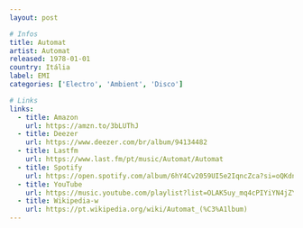 ```yaml
---
layout: post

# Infos
title: Automat
artist: Automat
released: 1978-01-01
country: Itália
label: EMI
categories: ['Electro', 'Ambient', 'Disco']

# Links
links:
  - title: Amazon
    url: https://amzn.to/3bLUThJ
  - title: Deezer
    url: https://www.deezer.com/br/album/94134482
  - title: Lastfm
    url: https://www.last.fm/pt/music/Automat/Automat
  - title: Spotify
    url: https://open.spotify.com/album/6hY4Cv2059UI5e2IqncZca?si=oQKdn2foRvywNMvvLmo3pw
  - title: YouTube
    url: https://music.youtube.com/playlist?list=OLAK5uy_mq4cPIYiYN4jZY9bGpRVi0Gw-GwiZIwLg
  - title: Wikipedia-w
    url: https://pt.wikipedia.org/wiki/Automat_(%C3%A1lbum)
---
```

